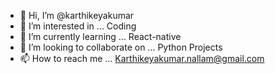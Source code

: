 - 👋 Hi, I’m @karthikeyakumar
- 👀 I’m interested in ... Coding 
- 🌱 I’m currently learning ... React-native
- 💞️ I’m looking to collaborate on ... Python Projects
- 📫 How to reach me ... Karthikeyakumar.nallam@gmail.com
